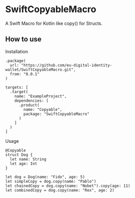 # SwiftCopyableMacro

A Swift Macro for Kotlin like copy() for Structs.

## How to use

Installation

```
.package(
  url: "https://github.com/eu-digital-identity-wallet/SwiftCopyableMacro.git",
  from: "0.0.1"
)
```

```
targets: [
  .target(
    name: "ExampleProject",
    dependencies: [
      .product(
        name: "Copyable",
        package: "SwiftCopyableMacro"
      )
    ]
  )
]
```

Usage

```
@Copyable
struct Dog {
  let name: String
  let age: Int
}
```

```
let dog = Dog(name: "Fido", age: 5)
let simpleCopy = dog.copy(name: "Pablo")
let chainedCopy = dog.copy(name: "Nobet").copy(age: 11)
let combinedCopy = dog.copy(name: "Rex", age: 2)
```
